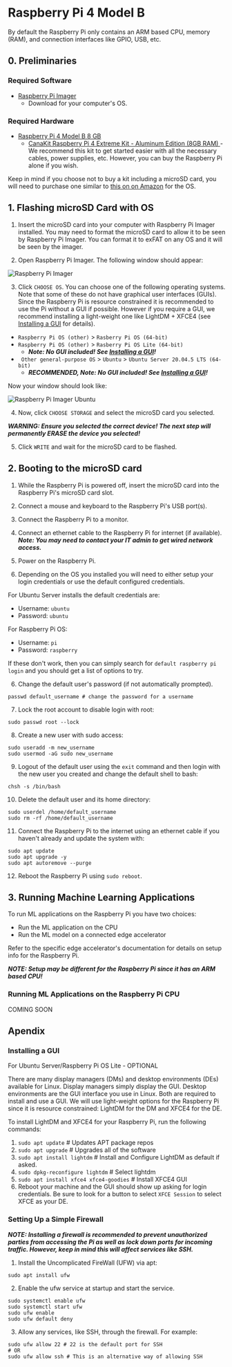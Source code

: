 # Raspberry Pi 4 Model B

By default the Raspberry Pi only contains an ARM based CPU, memory (RAM), and connection interfaces like GPIO, USB, etc.

## 0. Preliminaries

### Required Software

- [Raspberry Pi Imager](https://www.raspberrypi.com/software/)
  - Download for your computer's OS.

### Required Hardware

- [Raspberry Pi 4 Model B 8 GB](https://www.raspberrypi.com/products/raspberry-pi-4-model-b/?variant=raspberry-pi-4-model-b-8gb)
  - [CanaKit Raspberry Pi 4 Extreme Kit - Aluminum Edition (8GB RAM)
    ](https://a.co/d/26mRvJY) - We recommend this kit to get started easier with all the necessary cables, power supplies, etc. However, you can buy the Raspberry Pi alone if you wish.

Keep in mind if you choose not to buy a kit including a microSD card, you will need to purchase one similar to [this on on Amazon](https://a.co/d/7e32PQ4) for the OS.

## 1. Flashing microSD Card with OS

1. Insert the microSD card into your computer with Raspberry Pi Imager installed. You may need to format the microSD card to allow it to be seen by Raspberry Pi Imager. You can format it to exFAT on any OS and it will be seen by the imager.

2. Open Raspberry Pi Imager. The following window should appear:

![Raspberry Pi Imager](./assets/RPiImager.png)

3. Click `CHOOSE OS`. You can choose one of the following operating systems. Note that some of these do not have graphical user interfaces (GUIs). Since the Raspberry Pi is resource constrained it is recommended to use the Pi without a GUI if possible. However if you require a GUI, we recommend installing a light-weight one like LightDM + XFCE4 (see [Installing a GUI](#installing-a-gui) for details).

- `Raspberry Pi OS (other)` > `Rasberry Pi OS (64-bit)`
- `Raspberry Pi OS (other)` > `Rasberry Pi OS Lite (64-bit)`
  - **_Note: No GUI included! See [Installing a GUI](#installing-a-gui)!_**
- ` Other general-purpose OS` > `Ubuntu` > `Ubuntu Server 20.04.5 LTS (64-bit)`
  - **_RECOMMENDED, Note: No GUI included! See [Installing a GUI](#installing-a-gui)!_**

Now your window should look like:

![Raspberry Pi Imager Ubuntu](./assets/RPiImagerUbuntu.png)

4. Now, click `CHOOSE STORAGE` and select the microSD card you selected.

**_WARNING: Ensure you selected the correct device! The next step will permanently ERASE the device you selected!_**

5. Click `WRITE` and wait for the microSD card to be flashed.

## 2. Booting to the microSD card

1. While the Raspberry Pi is powered off, insert the microSD card into the Raspberry Pi's microSD card slot.

2. Connect a mouse and keyboard to the Raspberry Pi's USB port(s).

3. Connect the Raspberry Pi to a monitor.

4. Connect an ethernet cable to the Raspberry Pi for internet (if available). **_Note: You may need to contact your IT admin to get wired network access._**

5. Power on the Raspberry Pi.

6. Depending on the OS you installed you will need to either setup your login credentials or use the default configured credentials.

For Ubuntu Server installs the default credentials are:

- Username: `ubuntu`
- Password: `ubuntu`

For Raspberry Pi OS:

- Username: `pi`
- Password: `raspberry`

If these don't work, then you can simply search for `default raspberry pi login` and you should get a list of options to try.

6. Change the default user's password (if not automatically prompted).

```shell
passwd default_username # change the password for a username
```

7. Lock the root account to disable login with root:

```shell
sudo passwd root --lock
```

8. Create a new user with sudo access:

```shell
sudo useradd -m new_username
sudo usermod -aG sudo new_username
```

9. Logout of the default user using the `exit` command and then login with the new user you created and change the default shell to bash:

```shell
chsh -s /bin/bash
```

10. Delete the default user and its home directory:

```shell
sudo userdel /home/default_username
sudo rm -rf /home/default_username
```

11. Connect the Raspberry Pi to the internet using an ethernet cable if you haven't already and update the system with:

```shell
sudo apt update
sudo apt upgrade -y
sudo apt autoremove --purge
```

12. Reboot the Raspberry Pi using `sudo reboot`.

## 3. Running Machine Learning Applications

To run ML applications on the Raspberry Pi you have two choices:

- Run the ML application on the CPU
- Run the ML model on a connected edge accelerator

Refer to the specific edge accelerator's documentation for details on setup info for the Raspberry Pi.

**_NOTE: Setup may be different for the Raspberry Pi since it has an ARM based CPU!_**

### Running ML Applications on the Raspberry Pi CPU

COMING SOON

## Apendix

### Installing a GUI

For Ubuntu Server/Raspberry Pi OS Lite - OPTIONAL

There are many display managers (DMs) and desktop environments (DEs) available for Linux. Display managers simply display the GUI. Desktop environments are the GUI interface you use in Linux. Both are required to install and use a GUI. We will use light-weight options for the Raspberry Pi since it is resource constrained: LightDM for the DM and XFCE4 for the DE.

To install LightDM and XFCE4 for your Raspberry Pi, run the following commands:

1. `sudo apt update` # Updates APT package repos
2. `sudo apt upgrade` # Upgrades all of the software
3. `sudo apt install lightdm` # Install and Configure LightDM as default if asked.
4. `sudo dpkg-reconfigure lightdm` # Select lightdm
5. `sudo apt install xfce4 xfce4-goodies` # Install XFCE4 GUI
6. Reboot your machine and the GUI should show up asking for login credentials. Be sure to look for a button to select `XFCE Session` to select XFCE as your DE.

### Setting Up a Simple Firewall

**_NOTE: Installing a firewall is recommended to prevent unauthorized parties from accessing the Pi as well as lock down ports for incoming traffic. However, keep in mind this will affect services like SSH._**

1. Install the Uncomplicated FireWall (UFW) via apt:

```shell
sudo apt install ufw
```

2. Enable the ufw service at startup and start the service.

```shell
sudo systemctl enable ufw
sudo systemctl start ufw
sudo ufw enable
sudo ufw default deny
```

3. Allow any services, like SSH, through the firewall. For example:

```shell
sudo ufw allow 22 # 22 is the default port for SSH
# OR
sudo ufw allow ssh # This is an alternative way of allowing SSH
```
